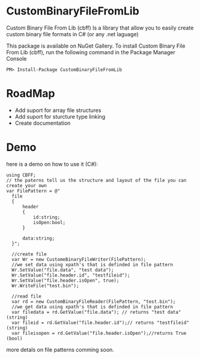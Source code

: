 # CustomBinaryFileFromLib
Custom Binary File From Lib (cbff) Is a library that allow you to easily create custom binary file formats in C# (or any .net laguage)

This package is available on NuGet Gallery.
To install Custom Binary File From Lib (cbff), run the following command in the Package Manager Console

```
PM> Install-Package CustomBinaryFileFromLib
```

# RoadMap
- Add suport for array file structures
- Add suport for sturcture type linking
- Create  documentation

# Demo
here is a demo on how to use it (C#):
```
using CBFF;
// the paterns tell us the structure and layout of the file you can create your own
var FilePattern = @"
  file
  {
      header
      {
          id:string;
          isOpen:bool;
      }

      data:string;
  }";

  //create file
  var Wr = new CustomeBinaryFileWriter(FilePattern);
  //we set data using xpath's that is definded in file pattern
  Wr.SetValue("file.data", "test data");
  Wr.SetValue("file.header.id", "testfileid");
  Wr.SetValue("file.header.isOpen", true);
  Wr.WriteFile("test.bin");

  //read file
  var rd = new CustomBinaryFileReader(FilePattern, "test.bin");
  //we get data using xpath's that is definded in file pattern
  var filedata = rd.GetValue("file.data"); // returns "test data"(string)
  var fileid = rd.GetValue("file.header.id");// returns "testfileid"(string)
  var fileisopen = rd.GetValue("file.header.isOpen");//returns True (bool)
```
more detals on file patterns comming soon.
